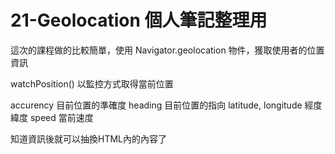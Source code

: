 # 21-Geolocation 個人筆記整理用

這次的課程做的比較簡單，使用 Navigator.geolocation 物件，獲取使用者的位置資訊

watchPosition() 以監控方式取得當前位置

accurency 目前位置的準確度
heading 目前位置的指向
latitude, longitude 經度 緯度
speed 當前速度

知道資訊後就可以抽換HTML內的內容了

<script>
    const arrow = document.querySelector('.arrow');
    const speed = document.querySelector('.speed-value');

    navigator.geolocation.watchPosition((data) => {
        console.log(data);
        speed.textContent = data.coords.speed;
        arrow.style.transform = `rotate(${data.coords.heading}deg)`;
        }, (err) => {
        console.error(err);
    });

</script>